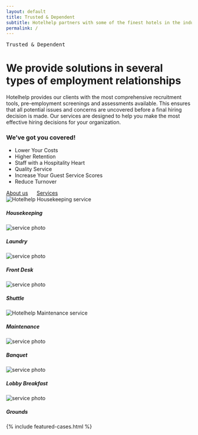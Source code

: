 ```yaml
---
layout: default
title: Trusted & Dependent
subtitle: Hotelhelp partners with some of the finest hotels in the industry
permalink: /
---
```


<div class="home-intro plus-tile-tx">
	<div class="container thin"> 
		<div class="flex fx-apart fx-wrap">
			<div class="intro">
				<pre>Trusted & Dependent</pre>
				<h1>We provide solutions in several types of employment relationships</h1>
				<p>Hotelhelp provides our clients with the most comprehensive recruitment tools, pre-employment screenings and assessments available. This ensures that all potential issues and concerns are uncovered before a final hiring decision is made. Our services are designed to help you make the most effective hiring decisions for your organization.</p>
				<h3>We’ve got you covered!</h3>
				<ul class="list-dash">
					<li>Lower Your Costs</li>
					<li>Higher Retention</li>
					<li>Staff with a Hospitality Heart</li>
					<li>Quality Service</li>
					<li>Increase Your Guest Service Scores</li>
					<li>Reduce Turnover</li>
				</ul>
				<div class="btn-group">
					<a href="/about" class="text-link">About us</a>&nbsp;&nbsp;&nbsp;&nbsp;&nbsp;
					<a href="/services" class="text-link">Services</a>
				</div>
			</div>
			<!-- Services Grid -->
			<div class="services-grid">
				<div class="flex fx-apart fx-wrap cards center">
					<div class="fx-item-2">
						<div class="card-item sm">
							<a class="card-link" href="#" title="Housekeeping"></a>
							<div class="card-image">
								<img
									alt="Hotelhelp Housekeeping service"
									src="../assets/service-housekeeping-thumb.png"
									data-src="../assets/service-housekeeping-720.jpg"
									class="blur lazyload" />
							</div>
							<div class="card-meta">
								<h5>Housekeeping</h5>
							</div>
						</div>
					</div>
					<div class="fx-item-2">
						<div class="card-item sm">
							<a class="card-link" href="#" title="service-name"></a>
							<div class="card-image">
								<img src="https://images.unsplash.com/photo-1556745753-b2904692b3cd?ixlib=rb-1.2.1&ixid=MnwxMjA3fDB8MHxwaG90by1wYWdlfHx8fGVufDB8fHx8&auto=format&fit=crop&w=720&height=480&q=80" alt="service photo">
							</div>
							<div class="card-meta">
								<h5>Laundry</h5>
							</div>
						</div>
					</div>
					<div class="fx-item-2">
						<div class="card-item sm">
							<a class="card-link" href="#" title="service-name"></a>
							<div class="card-image">
								<img src="https://images.unsplash.com/photo-1556745753-b2904692b3cd?ixlib=rb-1.2.1&ixid=MnwxMjA3fDB8MHxwaG90by1wYWdlfHx8fGVufDB8fHx8&auto=format&fit=crop&w=720&height=480&q=80" alt="service photo">
							</div>
							<div class="card-meta">
								<h5>Front Desk</h5>
							</div>
						</div>
					</div>
					<div class="fx-item-2">
						<div class="card-item sm">
							<a class="card-link" href="#" title="service-name"></a>
							<div class="card-image">
								<img src="https://images.unsplash.com/photo-1556745753-b2904692b3cd?ixlib=rb-1.2.1&ixid=MnwxMjA3fDB8MHxwaG90by1wYWdlfHx8fGVufDB8fHx8&auto=format&fit=crop&w=720&height=480&q=80" alt="service photo">
							</div>
							<div class="card-meta">
								<h5>Shuttle</h5>
							</div>
						</div>
					</div>
					<div class="fx-item-2">
						<div class="card-item sm">
							<a class="card-link" href="#" title="service-name"></a>
							<div class="card-image">
								<img
									alt="Hotelhelp Maintenance service"
									src="../assets/service-maintenance-thumb.png"
									data-src="../assets/service-maintenance-720.jpg"
									class="blur lazyload" />
							</div>
							<div class="card-meta">
								<h5>Maintenance</h5>
							</div>
						</div>
					</div>
					<div class="fx-item-2">
						<div class="card-item sm">
							<a class="card-link" href="#" title="service-name"></a>
							<div class="card-image">
								<img src="https://images.unsplash.com/photo-1556745753-b2904692b3cd?ixlib=rb-1.2.1&ixid=MnwxMjA3fDB8MHxwaG90by1wYWdlfHx8fGVufDB8fHx8&auto=format&fit=crop&w=720&height=480&q=80" alt="service photo">
							</div>
							<div class="card-meta">
								<h5>Banquet</h5>
							</div>
						</div>
					</div>
					<div class="fx-item-2">
						<div class="card-item sm">
							<a class="card-link" href="#" title="service-name"></a>
							<div class="card-image">
								<img src="https://images.unsplash.com/photo-1556745753-b2904692b3cd?ixlib=rb-1.2.1&ixid=MnwxMjA3fDB8MHxwaG90by1wYWdlfHx8fGVufDB8fHx8&auto=format&fit=crop&w=720&height=480&q=80" alt="service photo">
							</div>
							<div class="card-meta">
								<h5>Lobby Breakfast</h5>
							</div>
						</div>
					</div>
					<div class="fx-item-2">
						<div class="card-item sm">
							<a class="card-link" href="#" title="service-name"></a>
							<div class="card-image">
								<img src="https://images.unsplash.com/photo-1556745753-b2904692b3cd?ixlib=rb-1.2.1&ixid=MnwxMjA3fDB8MHxwaG90by1wYWdlfHx8fGVufDB8fHx8&auto=format&fit=crop&w=720&height=480&q=80" alt="service photo">
							</div>
							<div class="card-meta">
								<h5>Grounds</h5>
							</div>
						</div>
					</div>
				</div>
			</div>
		</div>
	</div>
</div>

{% include featured-cases.html %}